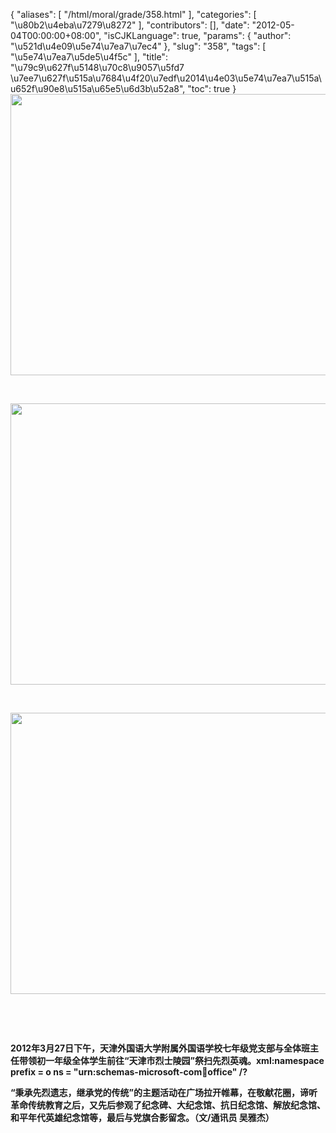 {
    "aliases": [
        "/html/moral/grade/358.html"
    ],
    "categories": [
        "\u80b2\u4eba\u7279\u8272"
    ],
    "contributors": [],
    "date": "2012-05-04T00:00:00+08:00",
    "isCJKLanguage": true,
    "params": {
        "author": "\u521d\u4e09\u5e74\u7ea7\u7ec4"
    },
    "slug": "358",
    "tags": [
        "\u5e74\u7ea7\u5de5\u4f5c"
    ],
    "title": "\u79c9\u627f\u5148\u70c8\u9057\u5fd7  \u7ee7\u627f\u515a\u7684\u4f20\u7edf\u2014\u4e03\u5e74\u7ea7\u515a\u652f\u90e8\u515a\u65e5\u6d3b\u52a8",
    "toc": true
}
**<img
    src="https://cdn.tfls.online/mirror/full/9533c372c969e3c0f61a49456b10c09bcd5a8327.jpg"
    style="display:block;margin-left:auto;margin-right:auto;"
    decoding="async"
    fetchpriority="auto"
    loading="lazy"
    height="450"
    width="600"
/>**

 

**<img
    src="https://cdn.tfls.online/mirror/full/415ef910a89ae48c69bb220421e29a67a628166e.jpg"
    style="display:block;margin-left:auto;margin-right:auto;"
    decoding="async"
    fetchpriority="auto"
    loading="lazy"
    height="450"
    width="600"
/>**

 

**<img
    src="https://cdn.tfls.online/mirror/full/438ce4d694c8794b0e15e9c69db2f198bfe19def.jpg"
    style="display:block;margin-left:auto;margin-right:auto;"
    decoding="async"
    fetchpriority="auto"
    loading="lazy"
    height="450"
    width="600"
/>**

 

 

**2012年3月27日下午，天津外国语大学附属外国语学校七年级党支部与全体班主任带领初一年级全体学生前往“天津市烈士陵园”祭扫先烈英魂。xml:namespace prefix = o ns = "urn:schemas-microsoft-com:office:office" /?**

**“秉承先烈遗志，继承党的传统”的主题活动在广场拉开帷幕，在敬献花圈，谛听革命传统教育之后，又先后参观了纪念碑、大纪念馆、抗日纪念馆、解放纪念馆、和平年代英雄纪念馆等，最后与党旗合影留念。（文/通讯员 吴雅杰）**

